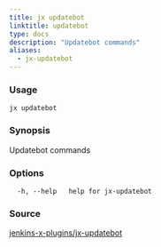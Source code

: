 ```yaml
---
title: jx updatebot
linktitle: updatebot
type: docs
description: "Updatebot commands"
aliases:
  - jx-updatebot
---
```


### Usage

```
jx updatebot
```

### Synopsis

Updatebot commands

### Options

```
  -h, --help   help for jx-updatebot
```



### Source

[jenkins-x-plugins/jx-updatebot](https://github.com/jenkins-x-plugins/jx-updatebot)
